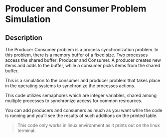 # Producer and Consumer Problem Simulation

## Description
The Producer Consumer problem is a process synchronization problem. In this problem, there is a memory buffer of a fixed size. Two processes access the shared buffer: Producer and Consumer. A producer creates new items and adds to the buffer, while a consumer picks items from the shared buffer.

This is a simulation to the consumer and producer problem that takes place in the operating systems to synchronize the processes actions.

This code utilizes semaphores which are integer variables, shared among multiple processes to synchronize access for common resrources.

You can add producers and consumers as much as you want while the code is running and you'll see the results of such additions on the printed table.

> This code only works in linux environment as it prints out on the linux terminal.